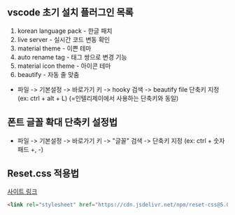 ## vscode 초기 설치 플러그인 목록
1. korean language pack - 한글 패치
2. live server - 실시간 코드 변동 확인
3. material theme - 이쁜 테마
4. auto rename tag - 태그 쌍으로 변경 기능
5. material icon theme - 아이콘 테마
6. beautify - 자동 줄 맞춤
- 파일 -> 기본설정 -> 바로가기 키 -> hooky 검색 -> beautify file 단축키 지정 (ex: ctrl + alt + L) (=인텔리제이에서 사용하는 단축키와 동일)

## 폰트 글꼴 확대 단축키 설정법
- 파일 -> 기본설정 -> 바로가기 키 -> "글꼴" 검색 -> 단축키 지정 (ex: ctrl + 숫자패드 +, -)


## Reset.css 적용법
[사이트 링크](https://www.jsdelivr.com/package/npm/reset-css)

```html
<link rel="stylesheet" href="https://cdn.jsdelivr.net/npm/reset-css@5.0.1/reset.min.css">
```